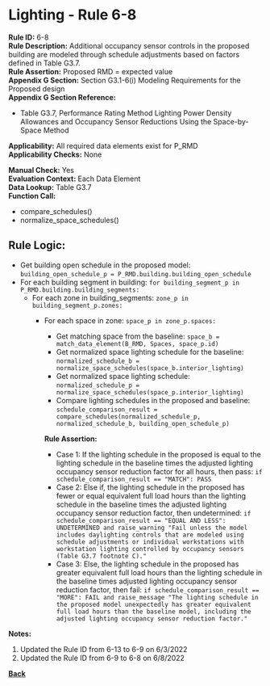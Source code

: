 
# Lighting - Rule 6-8

**Rule ID:** 6-8  
**Rule Description:** Additional occupancy sensor controls in the proposed building are modeled through schedule adjustments based on factors defined in Table G3.7.  
**Rule Assertion:** Proposed RMD = expected value  
**Appendix G Section:** Section G3.1-6(i) Modeling Requirements for the Proposed design  
**Appendix G Section Reference:**  

- Table G3.7, Performance Rating Method Lighting Power Density Allowances and Occupancy Sensor Reductions Using the Space-by-Space Method  

**Applicability:** All required data elements exist for P_RMD  
**Applicability Checks:** None

**Manual Check:** Yes  
**Evaluation Context:** Each Data Element  
**Data Lookup:** Table G3.7  
**Function Call:**  

  - compare_schedules()
  - normalize_space_schedules()

## Rule Logic:  

- Get building open schedule in the proposed model: `building_open_schedule_p = P_RMD.building.building_open_schedule`
- For each building segment in building: `for building_segment_p in P_RMD.building.building_segments:`
    - For each zone in building_segments: `zone_p in building_segment_p.zones:`
      - For each space in zone: `space_p in zone_p.spaces:`
        - Get matching space from the baseline: `space_b = match_data_element(B_RMD, Spaces, space_p.id)`
        - Get normalized space lighting schedule for the baseline: `normalized_schedule_b = normalize_space_schedules(space_b.interior_lighting)`
        - Get normalized space lighting schedule: `normalized_schedule_p = normalize_space_schedules(space_p.interior_lighting)`
        - Compare lighting schedules in the proposed and baseline: `schedule_comparison_result = compare_schedules(normalized_schedule_p, normalized_schedule_b, building_open_schedule_p)`  

        **Rule Assertion:**
        - Case 1: If the lighting schedule in the proposed is equal to the lighting schedule in the baseline times the adjusted lighting occupancy sensor reduction factor for all hours, then pass: `if schedule_comparison_result == "MATCH": PASS`
        - Case 2: Else if, the lighting schedule in the proposed has fewer or equal equivalent full load hours than the lighting schedule in the baseline times the adjusted lighting occupancy sensor reduction factor, then undetermined: `if schedule_comparison_result == "EQUAL AND LESS": UNDETERMINED and raise_warning "Fail unless the model includes daylighting controls that are modeled using schedule adjustments or individual workstations with workstation lighting controlled by occupancy sensors (Table G3.7 footnote C)."`
        - Case 3: Else, the lighting schedule in the proposed has greater equivalent full load hours than the lighting schedule in the baseline times adjusted lighting occupancy sensor reduction factor, then fail: `if schedule_comparison_result == "MORE": FAIL and raise_message "The lighting schedule in the proposed model unexpectedly has greater equivalent full load hours than the baseline model, including the adjusted lighting occupancy sensor reduction factor."`  

**Notes:**
  1. Updated the Rule ID from 6-13 to 6-9 on 6/3/2022
  2. Updated the Rule ID from 6-9 to 6-8 on 6/8/2022

**[Back](../_toc.md)**
